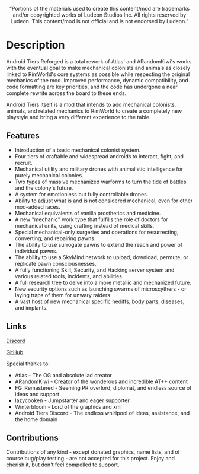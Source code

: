 <p align="center">
	“Portions of the materials used to create this content/mod are trademarks and/or copyrighted works of Ludeon Studios Inc. All rights reserved by Ludeon. This content/mod is not official and is not endorsed by Ludeon.”
</p>

# Description
Android Tiers Reforged is a total rework of Atlas' and ARandomKiwi's works with the eventual goal to make mechanical colonists and animals as closely linked to RimWorld's core systems as possible while respecting the original mechanics of the mod. Improved performance, dynamic compatibility, and code formatting are key priorities, and the code has undergone a near complete rewrite across the board to these ends.

Android Tiers itself is a mod that intends to add mechanical colonists, animals, and related mechanics to RimWorld to create a completely new playstyle and bring a very different experience to the table.

## Features

* Introduction of a basic mechanical colonist system.
* Four tiers of craftable and widespread androids to interact, fight, and recruit.
* Mechanical utility and military drones with animalistic intelligence for purely mechanical colonies.
* Two types of massive mechanized warforms to turn the tide of battles and the colony's future.
* A system for emotionless but fully controllable drones.
* Ability to adjust what is and is not considered mechanical, even for other mod-added races.
* Mechanical equivalents of vanilla prosthetics and medicine.
* A new "mechanic" work type that fulfills the role of doctors for mechanical units, using crafting instead of medical skills.
* Special mechanical-only surgeries and operations for resurrecting, converting, and repairing pawns.
* The ability to use surrogate pawns to extend the reach and power of individual pawns.
* The ability to use a SkyMind network to upload, download, permute, or replicate pawn consciousnesses.
* A fully functioning Skill, Security, and Hacking server system and various related tools, incidents, and abilities.
* A full research tree to delve into a more metallic and mechanized future.
* New security options such as launching swarms of microscythers - or laying traps of them for unwary raiders.
* A vast host of new mechanical specific hediffs, body parts, diseases, and implants.

## Links

[Discord](https://discord.gg/qVJzeB8)

[GitHub](https://github.com/RWDevathon/Android-Tiers-Reforged)

Special thanks to:
* Atlas - The OG and absolute lad creator
* ARandomKiwi - Creator of the wonderous and incredible AT++ content
* FG_Remastered - Seeming PR overlord, diplomat, and endless source of ideas and support
* lazycooken - Jumpstarter and eager supporter
* Winterbloom - Lord of the graphics and xml
* Android Tiers Discord - The endless whirlpool of ideas, assistance, and the home domain

## Contributions

Contributions of any kind - except donated graphics, name lists, and of course bug/play testing - are not accepted for this project. Enjoy and cherish it, but don't feel compelled to support.
